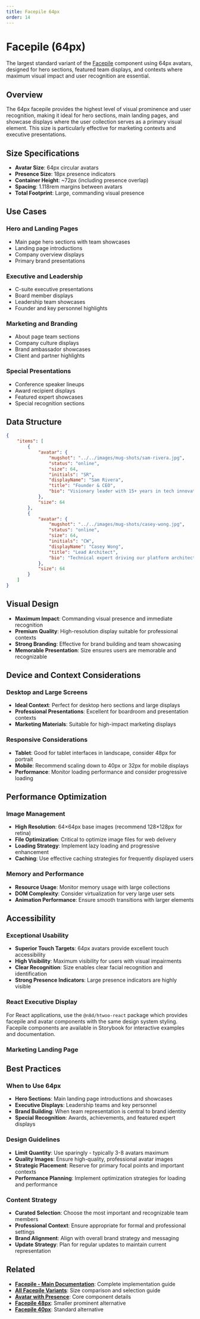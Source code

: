 ```yaml
---
title: Facepile 64px
order: 14
---
```


# Facepile (64px)

The largest standard variant of the [Facepile](./facepile) component using 64px avatars, designed for hero sections, featured team displays, and contexts where maximum visual impact and user recognition are essential.

## Overview

The 64px facepile provides the highest level of visual prominence and user recognition, making it ideal for hero sections, main landing pages, and showcase displays where the user collection serves as a primary visual element. This size is particularly effective for marketing contexts and executive presentations.

## Size Specifications

- **Avatar Size**: 64px circular avatars
- **Presence Size**: 18px presence indicators
- **Container Height**: ~72px (including presence overlap)
- **Spacing**: 1.118rem margins between avatars
- **Total Footprint**: Large, commanding visual presence

## Use Cases

### Hero and Landing Pages
- Main page hero sections with team showcases
- Landing page introductions
- Company overview displays
- Primary brand presentations

### Executive and Leadership
- C-suite executive presentations
- Board member displays
- Leadership team showcases
- Founder and key personnel highlights

### Marketing and Branding
- About page team sections
- Company culture displays
- Brand ambassador showcases
- Client and partner highlights

### Special Presentations
- Conference speaker lineups
- Award recipient displays
- Featured expert showcases
- Special recognition sections

## Data Structure

```json
{
    "items": [
        {
            "avatar": {
                "mugshot": "../../images/mug-shots/sam-rivera.jpg",
                "status": "online",
                "size": 64,
                "initials": "SR",
                "displayName": "Sam Rivera",
                "title": "Founder & CEO",
                "bio": "Visionary leader with 15+ years in tech innovation"
            },
            "size": 64
        },
        {
            "avatar": {
                "mugshot": "../../images/mug-shots/casey-wong.jpg",
                "status": "online",
                "size": 64,
                "initials": "CW",
                "displayName": "Casey Wong",
                "title": "Lead Architect",
                "bio": "Technical expert driving our platform architecture"
            },
            "size": 64
        }
    ]
}
```

## Visual Design

- **Maximum Impact**: Commanding visual presence and immediate recognition
- **Premium Quality**: High-resolution display suitable for professional contexts
- **Strong Branding**: Effective for brand building and team showcasing
- **Memorable Presentation**: Size ensures users are memorable and recognizable

## Device and Context Considerations

### Desktop and Large Screens
- **Ideal Context**: Perfect for desktop hero sections and large displays
- **Professional Presentations**: Excellent for boardroom and presentation contexts
- **Marketing Materials**: Suitable for high-impact marketing displays

### Responsive Considerations
- **Tablet**: Good for tablet interfaces in landscape, consider 48px for portrait
- **Mobile**: Recommend scaling down to 40px or 32px for mobile displays
- **Performance**: Monitor loading performance and consider progressive loading

## Performance Optimization

### Image Management
- **High Resolution**: 64×64px base images (recommend 128×128px for retina)
- **File Optimization**: Critical to optimize image files for web delivery
- **Loading Strategy**: Implement lazy loading and progressive enhancement
- **Caching**: Use effective caching strategies for frequently displayed users

### Memory and Performance
- **Resource Usage**: Monitor memory usage with large collections
- **DOM Complexity**: Consider virtualization for very large user sets
- **Animation Performance**: Ensure smooth transitions with larger elements

## Accessibility

### Exceptional Usability
- **Superior Touch Targets**: 64px avatars provide excellent touch accessibility
- **High Visibility**: Maximum visibility for users with visual impairments
- **Clear Recognition**: Size enables clear facial recognition and identification
- **Strong Presence Indicators**: Large presence indicators are highly visible

### React Executive Display
For React applications, use the `@n8d/htwoo-react` package which provides facepile and avatar components with the same design system styling. Facepile components are available in Storybook for interactive examples and documentation.

### Marketing Landing Page

## Best Practices

### When to Use 64px
- **Hero Sections**: Main landing page introductions and showcases
- **Executive Displays**: Leadership teams and key personnel
- **Brand Building**: When team representation is central to brand identity
- **Special Recognition**: Awards, achievements, and featured expert displays

### Design Guidelines
- **Limit Quantity**: Use sparingly - typically 3-8 avatars maximum
- **Quality Images**: Ensure high-quality, professional avatar images
- **Strategic Placement**: Reserve for primary focal points and important contexts
- **Performance Planning**: Implement optimization strategies for loading and performance

### Content Strategy
- **Curated Selection**: Choose the most important and recognizable team members
- **Professional Context**: Ensure appropriate for formal and professional settings
- **Brand Alignment**: Align with overall brand strategy and messaging
- **Update Strategy**: Plan for regular updates to maintain current representation

## Related

- **[Facepile - Main Documentation](./facepile)**: Complete implementation guide
- **[All Facepile Variants](./)**: Size comparison and selection guide
- **[Avatar with Presence](../molecules/avatar-with-presence/)**: Core component details
- **[Facepile 48px](./facepile~48)**: Smaller prominent alternative
- **[Facepile 40px](./facepile~40)**: Standard alternative
